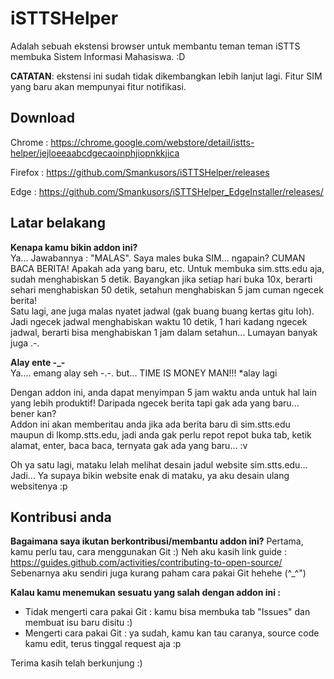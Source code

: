 # iSTTSHelper
Adalah sebuah ekstensi browser untuk membantu teman teman iSTTS membuka Sistem Informasi Mahasiswa. :D

**CATATAN**: ekstensi ini sudah tidak dikembangkan lebih lanjut lagi. Fitur SIM yang baru akan mempunyai fitur notifikasi.

## Download
Chrome : https://chrome.google.com/webstore/detail/istts-helper/jejloeeaabcdgecaoinphjiopnkkjica

Firefox : https://github.com/Smankusors/iSTTSHelper/releases

Edge : https://github.com/Smankusors/iSTTSHelper_EdgeInstaller/releases/


## Latar belakang
**Kenapa kamu bikin addon ini?**  
Ya... Jawabannya : "MALAS". Saya males buka SIM... ngapain? CUMAN BACA BERITA! Apakah ada yang baru, etc.
Untuk membuka sim.stts.edu aja, sudah menghabiskan 5 detik. Bayangkan jika setiap hari buka 10x, berarti sehari menghabiskan 50 detik, setahun menghabiskan 5 jam cuman ngecek berita!  
Satu lagi, ane juga malas nyatet jadwal (gak buang buang kertas gitu loh). Jadi ngecek jadwal menghabiskan waktu 10 detik, 1 hari kadang ngecek jadwal, berarti bisa menghabiskan 1 jam dalam setahun... Lumayan banyak juga .-.

**Alay ente -_-**  
Ya.... emang alay seh -.-. but... TIME IS MONEY MAN!!! \*alay lagi  
  
Dengan addon ini, anda dapat menyimpan 5 jam waktu anda untuk hal lain yang lebih produktif! Daripada ngecek berita tapi gak ada yang baru... bener kan?  
Addon ini akan memberitau anda jika ada berita baru di sim.stts.edu maupun di lkomp.stts.edu, jadi anda gak perlu repot repot buka tab, ketik alamat, enter, baca baca, ternyata gak ada yang baru... :v

Oh ya satu lagi, mataku lelah melihat desain jadul website sim.stts.edu... Jadi... Ya supaya bikin website enak di mataku, ya aku desain ulang websitenya :p

## Kontribusi anda
**Bagaimana saya ikutan berkontribusi/membantu addon ini?**
Pertama, kamu perlu tau, cara menggunakan Git :) 
Neh aku kasih link guide : https://guides.github.com/activities/contributing-to-open-source/  
Sebenarnya aku sendiri juga kurang paham cara pakai Git hehehe (^_^")

**Kalau kamu menemukan sesuatu yang salah dengan addon ini :**
- Tidak mengerti cara pakai Git : kamu bisa membuka tab "Issues" dan membuat isu baru disitu :)  
- Mengerti cara pakai Git : ya sudah, kamu kan tau caranya, source code kamu edit, terus tinggal request aja :p

Terima kasih telah berkunjung :)
